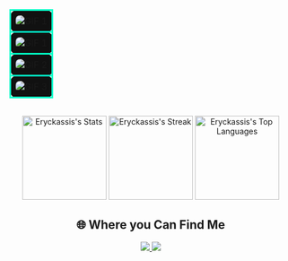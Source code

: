 <div align="center">   

<!-- GIF Section Start -->
<table align="center" width="100%" style="margin: 0 auto;">
  <tr>
    <td style="border: 3px solid #00ffc8; border-radius: 10px; padding: 8px; background: #111;">
      <img src="https://i.postimg.cc/qM66cgV4/fullstack-developer-3.png" alt="GIF 1" style="display: block; margin: 0 auto; border-radius:8px; max-width:100%;">
    </td>
  </tr> 
   <tr>
    <td style="border: 3px solid #00ffc8; border-radius: 10px; padding: 8px; background: #111;">
      <img src="https://i.postimg.cc/Pq7QLfwq/fullstack-developer-4.png" alt="GIF 1" style="display: block; margin: 0 auto; border-radius:8px; max-width:100%;">
    </td>
  </tr>
  <tr>
    <td style="border: 3px solid #00ffc8; border-radius: 10px; padding: 8px; background: #111;">
      <img src="https://i.postimg.cc/SNrgVh9y/ansiedade-1.png" alt="GIF 2" style="display: block; margin: 0 auto; border-radius:8px; max-width:100%;">
    </td>
  </tr>
  <tr>
    <td style="border: 3px solid #00ffc8; border-radius: 10px; padding: 8px; background: #111;">
      <img src="https://i.postimg.cc/3JKBkcc6/Purple-and-Black-Gradient-Marketing-Presentation.png" alt="GIF 3" style="display: block; margin: 0 auto; border-radius:8px; max-width:100%;">
    </td>
  </tr>
</table>
<!-- GIF Section End -->

<br>

<p align="center">
  <img height="150em" src="https://github-readme-stats.vercel.app/api?username=eryckassis&show_icons=true&title_color=00ffff&icon_color=00ffff&text_color=00ffff&bg_color=000000&border_color=00ffff&hide_border=true&count_private=true&cache_seconds=18000" alt="Eryckassis's Stats"/>
  <img height="150em" src="https://streak-stats.demolab.com/?user=eryckassis&theme=dark&ring=00fff7&fire=00fff7&currStreakLabel=00fff7&background=000000&hide_border=true&dates=00fff7" alt="Eryckassis's Streak"/> 
  <img height="150em" src="https://github-readme-stats.vercel.app/api/top-langs/?username=eryckassis&layout=compact&title_color=00ffc8&text_color=00ffc8&bg_color=000000&border_color=00ffc8&hide_border=true&show_icons=true&cache_seconds=1800" alt="Eryckassis's Top Languages"/>
</p>

## 🌐 Where you Can Find Me 

 <a href="mailto:eng.assis.dev@gmail.com">
  <img src="https://img.shields.io/badge/-Gmail-000000?style=for-the-badge&logo=gmail&logoColor=white" target="_blank"/>
</a> 
<a href="https://www.linkedin.com/in/eryck-assis-" target="_blank">  
  <img src="https://img.shields.io/badge/-LinkedIn-000000?style=for-the-badge&logo=linkedin&logoColor=white" target="_blank"/>
</a> 

</div>
